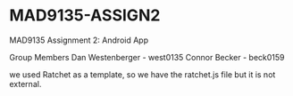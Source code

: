 MAD9135-ASSIGN2
===============

MAD9135 Assignment 2: Android App

Group Members
Dan Westenberger - west0135
Connor Becker - beck0159

we used Ratchet as a template, so we have the ratchet.js file but it is not external.
